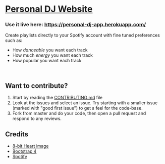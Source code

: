 # [Personal DJ Website](https://personal-dj-app.herokuapp.com/)
### Use it live here: https://personal-dj-app.herokuapp.com/ <br>
Create playlists directly to your Spotify account with fine tuned preferences such as:
- How *danceable* you want each track
- How much *energy* you want each track
- How popular you want each track 
<br>

## Want to contribute?
1. Start by reading the [CONTRIBUTING.md](https://github.com/RyanRussell00/personal-dj/blob/master/CONTRIBUTING.md) file
2. Look at the issues and select an issue. Try starting with a smaller issue (marked with "good first issue") to get a feel for the code-base.
3. Fork from master and do your code, then open a pull request and respond to any reviews.

## Credits
- [8-bit Heart image](https://www.deviantart.com/kennywfz/art/Glassy-8-Bit-Heart-Icon-293833929)
- [Bootstrap 4](https://getbootstrap.com/)
- [Spotify](https://developer.spotify.com/documentation/web-api/)
